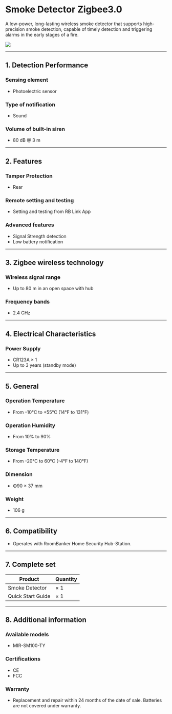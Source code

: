 ﻿# Smoke Detector Zigbee3.0

A low-power, long-lasting wireless smoke detector that supports high-precision smoke detection, capable of timely detection and triggering alarms in the early stages of a fire.

<div style={{textAlign:'center'}}>
<img src="[https://www.roombanker.com/wp-content/uploads/2023/11/smart-hub-roombanker-rbgw-big.png](https://dusunprj.oss-us-west-1.aliyuncs.com/roombanker/1-%E9%80%8F%E8%A7%86%E5%9B%BE-4.png)" style={{textAlign:'center',width:'15%'}} /> 
</div>


------

## 1. Detection Performance

### Sensing element

* Photoelectric sensor


### Type of notification

* Sound

### Volume of built-in siren
* 80 dB @ 3 m

------

## 2. Features

### Tamper Protection

* Rear

### Remote setting and testing

* Setting and testing from RB Link App

### Advanced features

* Signal Strength detection
* Low battery notification

------

## 3. Zigbee wireless technology

### Wireless signal range

* Up to 80 m in an open space with hub

### Frequency bands

* 2.4 GHz

------

## 4. Electrical Characteristics

### Power Supply

* CR123A × 1
* Up to 3 years (standby mode)

------

## 5. General

### Operation Temperature

* From -10°С to +55°С (14°F to 131°F)

### Operation Humidity

* From 10% to 90%

### Storage Temperature

* From -20°C to 60°C (-4°F to 140°F)

### Dimension

* Φ90 × 37 mm

### Weight

* 106 g

------

## 6. Compatibility

* Operates with RoomBanker Home Security Hub-Station.

------

## 7. Complete set

| Product           | Quantity |
| ----------------- | -------- |
| Smoke Detector    | × 1      |
| Quick Start Guide | × 1      |



------

## 8. Additional information

### Available models

* MIR-SM100-TY

### Certifications

* CE
* FCC

### Warranty

* Replacement and repair within 24 months of the date of sale. Batteries are not covered under warranty.
